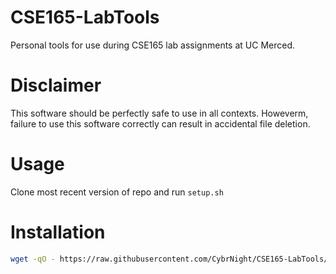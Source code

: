 # CSE165-LabTools
Personal tools for use during CSE165 lab assignments at UC Merced.

# Disclaimer
This software should be perfectly safe to use in all contexts. Howeverm, failure to use this software correctly can result in accidental file deletion.

# Usage
Clone most recent version of repo and run `setup.sh` 

# Installation
```bash
wget -qO - https://raw.githubusercontent.com/CybrNight/CSE165-LabTools/master/install.sh | bash
```
